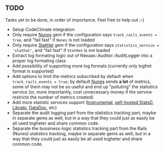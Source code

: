 ## TODO

Tasks yet to be done, in order of importance. Feel free to help out ;-)

- Setup CodeClimate integration
- Only require [Nunes](https://github.com/jnunemaker/nunes) gem if the configuration says `track_rails_events = true`, and "fail fast" if `Nunes` is not loaded
- Only require [StatHat](https://github.com/patrickxb/stathat) gem if the configuration says `statistics_service = 'stathat'`, and "fail fast" if `StatHat` is not loaded
- Extract log formating logic out of Nexaas::Auditor::AuditLogger into a proper log formating class
- Add possibility of supporting more log formats (currently only logfmt format is supported)
- Add options to limit the metrics subscribed by default when `track_rails_events = true`; by default [Nunes](https://github.com/jnunemaker/nunes) sends **a lot** of metrics, some of them may not be so useful and end up "polluting" the statistics service (or, more importantly, cost unnecessary money if the service restricts the number of metrics created)
- Add more statistic services support ([Instrumental](https://instrumentalapp.com/), [self-hosted StatsD](https://github.com/etsy/statsd), [Librato](https://www.librato.com/), [DataDoc](https://www.datadoghq.com/), etc)
- Separate the audit logging part from the statistics tracking part, maybe in separate gems as well, but in a way that they could just as easily be all used togheter and share common code.
- Separate the bussiness-logic statistics tracking part from the Rails (Nunes) statistics tracking, maybe in separate gems as well, but in a way that they could just as easily be all used togheter and share common code.
